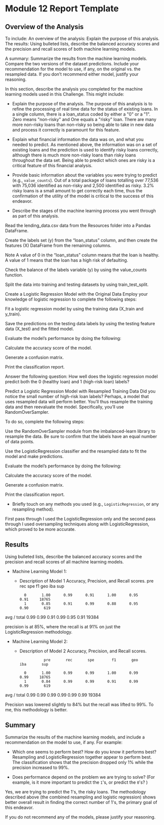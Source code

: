 # Module 12 Report Template

## Overview of the Analysis

To include:
An overview of the analysis: Explain the purpose of this analysis.
The results: Using bulleted lists, describe the balanced accuracy scores and the precision and recall scores of both machine learning models.

A summary: Summarize the results from the machine learning models. Compare the two versions of the dataset predictions. Include your recommendation for the model to use, if any, on the original vs. the resampled data. If you don’t recommend either model, justify your reasoning.

In this section, describe the analysis you completed for the machine learning models used in this Challenge. This might include:

* Explain the purpose of the analysis.
The purpose of this analysis is to refine the processing of real time data for the status of existing loans.  In a single column, there is a loan_status coded by either a "0" or a "1".  Zero means "non-risky" and One equals a "risky" loan.  There are many more non-risky loans than non-risky so being able to take in new data and process it correctly is paramount for this feature.  

* Explain what financial information the data was on, and what you needed to predict.
As mentioned above, the information was on a set of existing loans and the prediction is used to identify risky loans correctly, although there is much more non-risky loans than risky loans throughout the data set.  Being able to predict which ones are risky is a critical feature of this financial analysis.  

* Provide basic information about the variables you were trying to predict (e.g., `value_counts`).
Out of a total package of loans totalling over 77,536 with 75,036 identified as non-risky and 2,500 identified as risky.  3.2% risky loans is a small amount to get correctly each time, thus the confirmation of the utility of the model is critical to the success of this endeavor.  

* Describe the stages of the machine learning process you went through as part of this analysis.

Read the lending_data.csv data from the Resources folder into a Pandas DataFrame.

Create the labels set (y) from the “loan_status” column, and then create the features (X) DataFrame from the remaining columns.

Note A value of 0 in the “loan_status” column means that the loan is healthy. A value of 1 means that the loan has a high risk of defaulting.

Check the balance of the labels variable (y) by using the value_counts function.

Split the data into training and testing datasets by using train_test_split.

Create a Logistic Regression Model with the Original Data
Employ your knowledge of logistic regression to complete the following steps:

Fit a logistic regression model by using the training data (X_train and y_train).

Save the predictions on the testing data labels by using the testing feature data (X_test) and the fitted model.

Evaluate the model’s performance by doing the following:

Calculate the accuracy score of the model.

Generate a confusion matrix.

Print the classification report.

Answer the following question: How well does the logistic regression model predict both the 0 (healthy loan) and 1 (high-risk loan) labels?

Predict a Logistic Regression Model with Resampled Training Data
Did you notice the small number of high-risk loan labels? Perhaps, a model that uses resampled data will perform better. You’ll thus resample the training data and then reevaluate the model. Specifically, you’ll use RandomOverSampler.

To do so, complete the following steps:

Use the RandomOverSampler module from the imbalanced-learn library to resample the data. Be sure to confirm that the labels have an equal number of data points.

Use the LogisticRegression classifier and the resampled data to fit the model and make predictions.

Evaluate the model’s performance by doing the following:

Calculate the accuracy score of the model.

Generate a confusion matrix.

Print the classification report.



* Briefly touch on any methods you used (e.g., `LogisticRegression`, or any resampling method).

First pass through I used the LogisticRegression only and the second pass through I used oversampling techniques along with LogisticRegression, which proved to be more accurate.  

## Results

Using bulleted lists, describe the balanced accuracy scores and the precision and recall scores of all machine learning models.

* Machine Learning Model 1:
  * Description of Model 1 Accuracy, Precision, and Recall scores.
                  pre       rec       spe        f1       geo       iba       sup

          0       1.00      0.99      0.91      1.00      0.95      0.91     18765
          1       0.85      0.91      0.99      0.88      0.95      0.90       619

avg / total       0.99      0.99      0.91      0.99      0.95      0.91     19384

precision is at 85%, where the recall is at 91% on just the LogisticRegression methodology.  


* Machine Learning Model 2:
  * Description of Model 2 Accuracy, Precision, and Recall scores.

                   pre       rec       spe        f1       geo       iba       sup

          0       1.00      0.99      0.99      1.00      0.99      0.99     18765
          1       0.84      0.99      0.99      0.91      0.99      0.99       619

avg / total       0.99      0.99      0.99      0.99      0.99      0.99     19384

Precision was lowered slightly to 84% but the recall was lifted to 99%.  To me, this methodology is better.  

## Summary

Summarize the results of the machine learning models, and include a recommendation on the model to use, if any. For example:
* Which one seems to perform best? How do you know it performs best?
Resampling and LogisticRegression together appear to perform best.  The classification shows that the precision dropped only 1% while the precision increased to 99%.  


* Does performance depend on the problem we are trying to solve? (For example, is it more important to predict the `1`'s, or predict the `0`'s? )

Yes, we are trying to predict the 1's, the risky loans.  The methodology described above (the combined resampling and logistic regression) shows better overall result in finding the correct number of 1's, the primary goal of this endeavor.  

If you do not recommend any of the models, please justify your reasoning.

